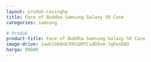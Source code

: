 ```yaml
---
layout: produk-casinghp
title: Face of Buddha Samsung Galaxy S9 Case
categories: samsung

# Produk
product-title: Face of Buddha Samsung Galaxy S9 Case
image-drive: 1awhlG68nb7HVsD8YCxdD8sm-JgEms66O
harga: 90000
---
```

